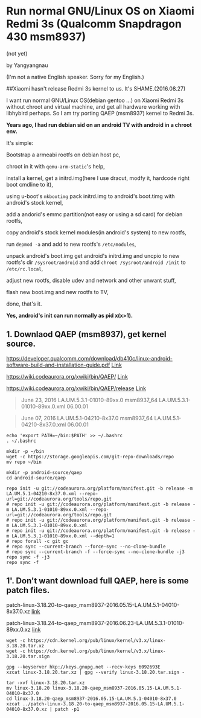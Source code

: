 # Run normal GNU/Linux OS on Xiaomi Redmi 3s (Qualcomm Snapdragon 430 msm8937)
(not yet)

by Yangyangnau

(I'm not a native English speaker. Sorry for my English.)

##Xiaomi hasn't release Redmi 3s kernel to us. It's SHAME.(2016.08.27)

I want run normal GNU/Linux OS(debian gentoo ...) on Xiaomi Redmi 3s without chroot and virtual machine, and get all hardware working with libhybird perhaps.
So I am try porting QAEP (msm8937) kernel to Redmi 3s.

**Years ago, I had run debian sid on an android TV with android in a chroot env.**

It's simple:

Bootstrap a armeabi rootfs on debian host pc,

chroot in it  with `qemu-arm-static`'s help,

install a kernel, get a initrd.img(here I use dracut, modfy it, hardcode right boot cmdline to it),

using u-boot's `mkbootimg` pack initrd.img to android's boot.timg with
 android's stock kernel,
 
add a andorid's emmc partition(not easy or using a sd card) for debian rootfs,

copy android's stock kernel modules(in android's system) to new rootfs,

run `depmod -a` and add to new rootfs's `/etc/modules`,

unpack android's boot.img get android's initrd.img and uncpio to new rootfs's dir `/sysroot/android` and add `chroot /sysroot/android /init` to `/etc/rc.local`,

adjust new rootfs, disable udev and network and other unwant stuff,

flash new boot.img and new rootfs to TV,

done, that's it. 

**Yes, android's init can run normally as pid x(x>1).**

## 1. Downlaod QAEP (msm8937), get kernel source.

https://developer.qualcomm.com/download/db410c/linux-android-software-build-and-installation-guide.pdf [Link](https://developer.qualcomm.com/download/db410c/linux-android-software-build-and-installation-guide.pdf)

https://wiki.codeaurora.org/xwiki/bin/QAEP/ [Link](https://wiki.codeaurora.org/xwiki/bin/QAEP/)

https://wiki.codeaurora.org/xwiki/bin/QAEP/release [Link](https://wiki.codeaurora.org/xwiki/bin/QAEP/release)

>June 23, 2016 LA.UM.5.3.1-01010-89xx.0 msm8937_64 LA.UM.5.3.1-01010-89xx.0.xml 06.00.01

>June 07, 2016   LA.UM.5.1-04210-8x37.0          msm8937_64     LA.UM.5.1-04210-8x37.0.xml       06.00.01

```
echo 'export PATH=~/bin:$PATH' >> ~/.bashrc
. ~/.bashrc

mkdir -p ~/bin
wget -c https://storage.googleapis.com/git-repo-downloads/repo
mv repo ~/bin

mkdir -p android-source/qaep
cd android-source/qaep

repo init -u git://codeaurora.org/platform/manifest.git -b release -m LA.UM.5.1-04210-8x37.0.xml --repo-url=git://codeaurora.org/tools/repo.git
# repo init -u git://codeaurora.org/platform/manifest.git -b release -m LA.UM.5.3.1-01010-89xx.0.xml --repo-url=git://codeaurora.org/tools/repo.git
# repo init -u git://codeaurora.org/platform/manifest.git -b release -m LA.UM.5.3.1-01010-89xx.0.xml
# repo init -u git://codeaurora.org/platform/manifest.git -b release -m LA.UM.5.3.1-01010-89xx.0.xml --depth=1
# repo forall -c git gc
# repo sync --current-branch --force-sync --no-clone-bundle
# repo sync --current-branch -f --force-sync --no-clone-bundle -j3
repo sync -f -j3
repo sync -f
```

## 1'. Don't  want download full QAEP, here is some patch files.

patch-linux-3.18.20-to-qaep_msm8937-2016.05.15-LA.UM.5.1-04010-8x37.0.xz [link](https://github.com/yangyangnau/tips/raw/master/patch-linux-3.18.20-to-qaep_msm8937-2016.05.15-LA.UM.5.1-04010-8x37.0.xz)

patch-linux-3.18.24-to-qaep_msm8937-2016.06.23-LA.UM.5.3.1-01010-89xx.0.xz [link](https://github.com/yangyangnau/tips/raw/master/patch-linux-3.18.24-to-qaep_msm8937-2016.06.23-LA.UM.5.3.1-01010-89xx.0.xz)

```
wget -c https://cdn.kernel.org/pub/linux/kernel/v3.x/linux-3.18.20.tar.xz
wget -c https://cdn.kernel.org/pub/linux/kernel/v3.x/linux-3.18.20.tar.sign

gpg --keyserver hkp://keys.gnupg.net --recv-keys 6092693E
xzcat linux-3.18.20.tar.xz | gpg --verify linux-3.18.20.tar.sign -

tar -xvf linux-3.18.20.tar.xz
mv linux-3.18.20 linux-3.18.20-qaep_msm8937-2016.05.15-LA.UM.5.1-04010-8x37.0
cd linux-3.18.20-qaep_msm8937-2016.05.15-LA.UM.5.1-04010-8x37.0
xzcat ../patch-linux-3.18.20-to-qaep_msm8937-2016.05.15-LA.UM.5.1-04010-8x37.0.xz | patch -p1
```

